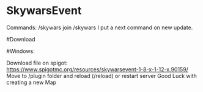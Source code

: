# SkywarsEvent
Commands:
  /skywars join <game>
  /skywars
I put a next command on new update.


#Download

#Windows:

Download file on spigot: https://www.spigotmc.org/resources/skywarsevent-1-8-x-1-12-x.90159/
Move to /plugin folder and reload (/reload) or restart server
Good Luck with creating a new Map

